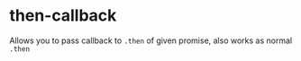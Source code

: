 # then-callback
Allows you to pass callback to `.then` of given promise, also works as normal `.then`
